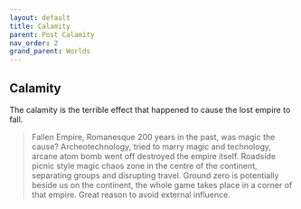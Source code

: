 ```yaml
---
layout: default
title: Calamity
parent: Post Calamity
nav_order: 2
grand_parent: Worlds
---
```

## Calamity
The calamity is the terrible effect that happened to cause the lost empire to fall.

> Fallen Empire, Romanesque 200 years in the past, was magic the cause?
Archeotechnology, tried to marry magic and technology, arcane atom bomb went off destroyed the empire itself.
Roadside picnic style magic chaos zone in the centre of the continent, separating groups and disrupting travel. Ground zero is potentially beside us on the continent, the whole game takes place in a corner of that empire. Great reason to avoid external influence. 